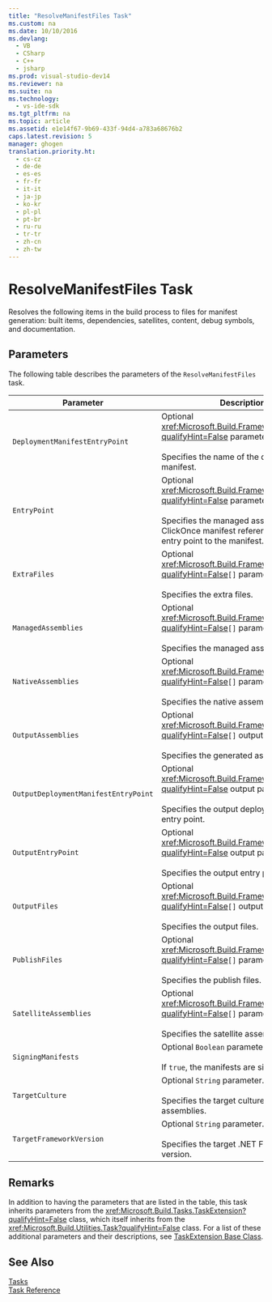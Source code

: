 ```yaml
---
title: "ResolveManifestFiles Task"
ms.custom: na
ms.date: 10/10/2016
ms.devlang: 
  - VB
  - CSharp
  - C++
  - jsharp
ms.prod: visual-studio-dev14
ms.reviewer: na
ms.suite: na
ms.technology: 
  - vs-ide-sdk
ms.tgt_pltfrm: na
ms.topic: article
ms.assetid: e1e14f67-9b69-433f-94d4-a783a68676b2
caps.latest.revision: 5
manager: ghogen
translation.priority.ht: 
  - cs-cz
  - de-de
  - es-es
  - fr-fr
  - it-it
  - ja-jp
  - ko-kr
  - pl-pl
  - pt-br
  - ru-ru
  - tr-tr
  - zh-cn
  - zh-tw
---
```

# ResolveManifestFiles Task
Resolves the following items in the build process to files for manifest generation: built items, dependencies, satellites, content, debug symbols, and documentation.  
  
## Parameters  
 The following table describes the parameters of the `ResolveManifestFiles` task.  
  
|Parameter|Description|  
|---------------|-----------------|  
|`DeploymentManifestEntryPoint`|Optional <xref:Microsoft.Build.Framework.ITaskItem?qualifyHint=False> parameter.<br /><br /> Specifies the name of the deployment manifest.|  
|`EntryPoint`|Optional <xref:Microsoft.Build.Framework.ITaskItem?qualifyHint=False> parameter.<br /><br /> Specifies the managed assembly or ClickOnce manifest reference that is the entry point to the manifest.|  
|`ExtraFiles`|Optional <xref:Microsoft.Build.Framework.ITaskItem?qualifyHint=False>`[]` parameter.<br /><br /> Specifies the extra files.|  
|`ManagedAssemblies`|Optional <xref:Microsoft.Build.Framework.ITaskItem?qualifyHint=False>`[]` parameter.<br /><br /> Specifies the managed assemblies.|  
|`NativeAssemblies`|Optional <xref:Microsoft.Build.Framework.ITaskItem?qualifyHint=False>`[]` parameter.<br /><br /> Specifies the native assemblies.|  
|`OutputAssemblies`|Optional <xref:Microsoft.Build.Framework.ITaskItem?qualifyHint=False>`[]` output parameter.<br /><br /> Specifies the generated assemblies.|  
|`OutputDeploymentManifestEntryPoint`|Optional <xref:Microsoft.Build.Framework.ITaskItem?qualifyHint=False> output parameter.<br /><br /> Specifies the output deployment manifest entry point.|  
|`OutputEntryPoint`|Optional <xref:Microsoft.Build.Framework.ITaskItem?qualifyHint=False> output parameter.<br /><br /> Specifies the output entry point.|  
|`OutputFiles`|Optional <xref:Microsoft.Build.Framework.ITaskItem?qualifyHint=False>`[]` output parameter.<br /><br /> Specifies the output files.|  
|`PublishFiles`|Optional <xref:Microsoft.Build.Framework.ITaskItem?qualifyHint=False>`[]` parameter.<br /><br /> Specifies the publish files.|  
|`SatelliteAssemblies`|Optional <xref:Microsoft.Build.Framework.ITaskItem?qualifyHint=False>`[]` parameter.<br /><br /> Specifies the satellite assemblies.|  
|`SigningManifests`|Optional `Boolean` parameter.<br /><br /> If `true`, the manifests are signed.|  
|`TargetCulture`|Optional `String` parameter.<br /><br /> Specifies the target culture for satellite assemblies.|  
|`TargetFrameworkVersion`|Optional `String` parameter.<br /><br /> Specifies the target .NET Framework version.|  
  
## Remarks  
 In addition to having the parameters that are listed in the table, this task inherits parameters from the <xref:Microsoft.Build.Tasks.TaskExtension?qualifyHint=False> class, which itself inherits from the <xref:Microsoft.Build.Utilities.Task?qualifyHint=False> class. For a list of these additional parameters and their descriptions, see [TaskExtension Base Class](../VS_IDE/TaskExtension-Base-Class.md).  
  
## See Also  
 [Tasks](../VS_IDE/MSBuild-Tasks.md)   
 [Task Reference](../VS_IDE/MSBuild-Task-Reference.md)